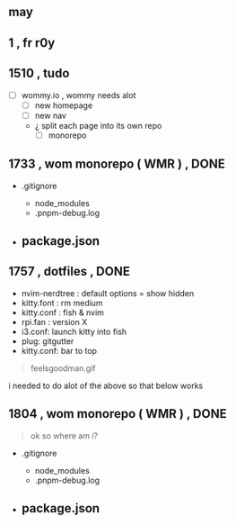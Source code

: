 

































may
-

1 , fr r0y
--

1510 , tudo
---

- [ ] wommy.io , wommy needs alot
	- [ ] new homepage
	- [ ] new nav
	- ¿ split each page into its own repo
		- [ ] monorepo

1733 , wom monorepo ( WMR ) , DONE
---

- .gitignore
	- node_modules
	- .pnpm-debug.log

- package.json
	- 

1757 , dotfiles , DONE
----

- nvim-nerdtree : default options = show hidden
- kitty.font : rm medium
- kitty.conf : fish & nvim
- rpi.fan : version X
- i3.conf: launch kitty into fish
- plug: gitgutter
- kitty.conf: bar to top

> feelsgoodman.gif

i needed to do alot of the above so that below works


1804 , wom monorepo ( WMR ) , DONE
---

> ok so where am i?


- .gitignore
	- node_modules
	- .pnpm-debug.log

- package.json
	- 



























































